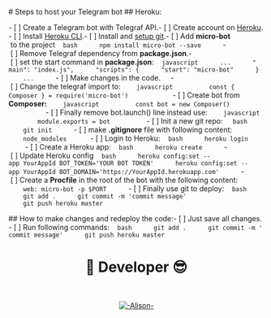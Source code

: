  
 ​#​ ​Steps to host your Telegram bot 
 ​##​ ​Heroku: 
  
 ​-​ [ ] Create a Telegram bot with Telegraf API. 
 ​-​ [ ] Create account on [​Heroku​](http://heroku.com/). 
 ​-​ [ ] Install [​Heroku CLI​](https://devcenter.heroku.com/articles/getting-started-with-nodejs#set-up). 
 ​-​ [ ] Install and [​setup git​](https://git-scm.com/book/en/v2/Getting-Started-Installing-Git). 
 ​-​ [ ] Add ​**micro-bot**​ to the project 
 ​    ```bash 
 ​    npm install micro-bot --save 
 ​    ``` 
 ​-​ [ ] Remove Telegraf dependency from ​**package.json**​. 
 ​-​ [ ] set the start command in ​**package.json**​: 
 ​    ```javascript 
 ​    ​... 
 ​    ​"​main​"​:​ ​"​index.js​"​, 
 ​    ​"​scripts​"​:​ { 
 ​    ​"​start​"​:​ ​"​micro-bot​" 
 ​    } 
 ​    ​... 
 ​    ``` 
 ​-​ [ ] Make changes in the code. 
 ​    ​-​ [ ] Change the telegraf import to: 
 ​        ```javascript 
 ​        ​const​ { ​Composer​ } ​=​ ​require​(​'​micro-bot​'​) 
 ​        ``` 
 ​    ​-​ [ ] Create bot from ​**Composer:** 
 ​        ```javascript 
 ​        ​const​ ​bot​ ​=​ ​new​ ​Composer​() 
 ​        ``` 
 ​    ​-​ [ ] Finally remove bot.launch() line instead use: 
 ​        ```javascript 
 ​        ​module​.​exports​ ​=​ bot 
 ​        ``` 
 ​-​ [ ] Init a new git repo: 
 ​    ```bash 
 ​    git init 
 ​    ``` 
 ​-​ [ ] make ​**.gitignore**​ file with following content: 
 ​    ``` 
 ​    node_modules 
 ​    ``` 
 ​-​ [ ] Login to Heroku: 
 ​    ```bash 
 ​    heroku login 
 ​    ``` 
 ​-​ [ ] Create a Heroku app: 
 ​    ```bash 
 ​    heroku create 
 ​    ``` 
 ​-​ [ ] Update Heroku config 
 ​    ```bash 
 ​    heroku config:set --app YourAppId BOT_TOKEN=​'​YOUR BOT TOKEN​' 
 ​    heroku config:set --app YourAppId BOT_DOMAIN=​'​https://YourAppId.herokuapp.com​' 
 ​    ``` 
 ​-​ [ ] Create a ​**Procfile**​ in the root of the bot with the following content: 
 ​    ``` 
 ​    web: micro-bot -p $PORT 
 ​    ``` 
 ​-​ [ ] Finally use git to deploy: 
 ​    ```bash 
 ​    git add ​. 
 ​    git commit -m ​'​commit message​' 
 ​    git push heroku master 
 ​    ``` 
  
 ​##​ ​How to make changes and redeploy the code: 
 ​-​ [ ] Just save all changes. 
 ​-​ [ ] Run following commands: 
 ​    ```bash 
 ​    git add ​. 
 ​    git commit -m ​'​commit message​' 
 ​    git push heroku master 
 ​    ```
<div align="center">
<h1> 🤡 Developer 😎 </h1> 
<br>

[![-Alison-](https://github.com/red-alison.png?size=250)](https://github.com/red-alison) </div>
